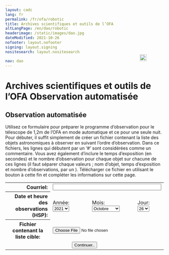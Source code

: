 ```yaml
---
layout: cadc
lang: fr
permalink: /fr/ofa/robotic
title: Archives scientifiques et outils de l’OFA
altLangPage: /en/dao/robotic
headerimage: /static/images/dao.jpg
dateModified: 2021-10-26
nofooter: layout.nofooter
signing: layout.signing
nositesearch: layout.nositesearch

nav: dao
---
```


<div class="span-6">
              
 <h1 id="wb-cont" class="wb-invisible">Archives scientifiques et outils de l’OFA Observation automatisée</h1>
 <h2 class="align-center">Observation automatisée</h2>
              
<p>
         Utilisez ce formulaire pour préparer le programme d’observation pour le télescope de 1,2m de l’OFA en mode automatique et ce pour une seule nuit. Pour débuter, il suffit simplement de créer un fichier contenant la liste des objets astronomiques à observer en suivant l’ordre d’observation. Dans ce fichiers, les lignes qui débutent par un ‘#’ sont considérées comme un commentaire. Vous avez également d’inclure le temps d’exposition (en secondes) et le nombre d’observation pour chaque objet sur chacune de ces lignes (il faut séparer chaque valeurs ; nom d’objet, temps d’exposition et nombre d’observations, par un <tab>). Télécharger ce fichier en utilisant le bouton à cette fin et compléter les informations sur cette page.</tab></p><form method="post" action="/cadcbin/fr/ofa/robotic.pl" enctype="multipart/form-data">
<p>
<table class="wb-tables table">
<tbody><tr>
<th align="right">Courriel:</th>
<td colspan="3"><input type="text" name="email" size="40" maxlength="80" data-role="none" data-nlok-ref-guid="aa092b43-8565-4af7-e55b-b8b80aacb668"><div id="norton-idsafe-field-styling-divId" style="height:21.23636419122869px;max-width:21.23636419122869px;vertical-align:top; position:absolute; top:227.81931218233976px;left:656.2797800998184px;cursor:pointer;resize: both;z-index:2147483646;"><img id="norton-idsafe-field-logo-imgId" src="chrome-extension://admmjipmmciaobhojoghlmleefbicajg/content/images/ic-field-logo.svg" style="height:21.23636419122869px; max-width:21.23636419122869px;"></div></td></tr>
<tr>
<th align="right">Date et heure des<br>observations (HSP):</th>
<td> Année: <select name="year" data-role="none">
<option value="2020">2020</option>
<option selected="selected" value="2021">2021</option>
<option value="2022">2022</option>
</select></td>
<td> Mois:<select name="month" data-role="none">
<option value="1">Janvier</option>
<option value="2">Février</option>
<option value="3">Mars</option>
<option value="4">Avril</option>
<option value="5">Mai</option>
<option value="6">Juin</option>
<option value="7">Juillet</option>
<option value="8">Août</option>
<option value="9">Septembre</option>
<option selected="selected" value="10">Octobre</option>
<option value="11">Novembre</option>
<option value="12">Décembre</option>
</select></td>
<td> Jour:<select name="day" data-role="none">
<option value="1">1</option>
<option value="2">2</option>
<option value="3">3</option>
<option value="4">4</option>
<option value="5">5</option>
<option value="6">6</option>
<option value="7">7</option>
<option value="8">8</option>
<option value="9">9</option>
<option value="10">10</option>
<option value="11">11</option>
<option value="12">12</option>
<option value="13">13</option>
<option value="14">14</option>
<option value="15">15</option>
<option value="16">16</option>
<option value="17">17</option>
<option value="18">18</option>
<option value="19">19</option>
<option value="20">20</option>
<option value="21">21</option>
<option value="22">22</option>
<option value="23">23</option>
<option value="24">24</option>
<option value="25">25</option>
<option selected="selected" value="26">26</option>
<option value="27">27</option>
<option value="28">28</option>
<option value="29">29</option>
<option value="30">30</option>
<option value="31">31</option>
</select></td>
</tr>
<tr><th>Fichier contenant la liste cible:</th>
<td colspan="3"><input type="file" name="targetList" value="select target list file" size="40" maxlength="80" data-role="none"></td></tr>
<tr><td colspan="4" align="center"><input type="submit" name="start" value="Continuer.." data-role="none" data-nlok-ref-guid="eb7e432f-8938-40ac-a5de-5dbe493165b5"></td></tr>
</tbody></table>
</p></form>
</div>
